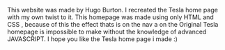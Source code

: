 This website was made by Hugo Burton. I recreated the Tesla home page with my own twist to it. This homepage was made using only HTML and CSS , because of this the effect thats is on the nav a on the Original Tesla homepage is impossible to make without the knowledge of advanced JAVASCRIPT. I hope you like the Tesla home page i made :)
